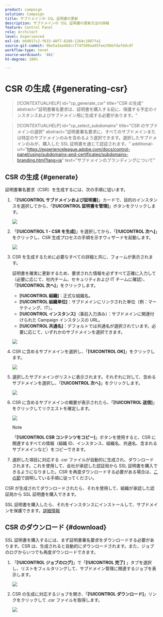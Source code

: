 ```yaml
---
product: campaign
solution: Campaign
title: サブドメインの SSL 証明書の更新
description: サブドメインの SSL 証明書の更新方法の詳細
feature: Control Panel
role: Architect
level: Experienced
exl-id: b6d017c2-f633-48f7-8180-1264c1087fa2
source-git-commit: 9be5a3ae48dccf74f509aa95fee29bbfdafddcdf
workflow-type: tm+mt
source-wordcount: '461'
ht-degree: 100%

---
```


# CSR の生成 {#generating-csr}

>[!CONTEXTUALHELP]
>id="cp_generate_csr"
>title="CSR の生成"
>abstract="証明書署名要求は、証明書を購入する前に、保護する予定のインスタンスおよびサブドメイン用に生成する必要があります。"

>[!CONTEXTUALHELP]
>id="cp_select_subdomains"
>title="CSR のサブドメインの選択"
>abstract="証明書署名要求に、すべてのサブドメインまたは特定のサブドメインのみを含めるよう選択できます。選択したサブドメインのみが、購入した SSL 証明書を通じて認証されます。"
>additional-url="https://experienceleague.adobe.com/docs/control-panel/using/subdomains-and-certificates/subdomains-branding.html?lang=ja" text="サブドメインのブランディングについて"

## CSR の生成 {#generate}

証明書署名要求（CSR）を生成するには、次の手順に従います。

1. 「**[!UICONTROL サブドメインおよび証明書]**」カードで、目的のインスタンスを選択してから、「**[!UICONTROL 証明書を管理]**」ボタンをクリックします。

   ![](assets/renewal1.png)

1. 「**[!UICONTROL 1 - CSR を生成]**」を選択してから、「**[!UICONTROL 次へ]**」をクリックし、CSR 生成プロセスの手順を示すウィザードを起動します。

   ![](assets/renewal2.png)

1. CSR を生成するために必要なすべての詳細と共に、フォームが表示されます。

   証明書を確実に更新するため、要求された情報を必ずすべて正確に入力して（必要に応じて、社内チーム、セキュリティおよび IT チームに確認）、「**[!UICONTROL 次へ]**」をクリックします。

   * **[!UICONTROL 組織]**：正式な組織名。
   * **[!UICONTROL 組織単位]**：サブドメインにリンクされた単位（例：マーケティング、IT）。
   * **[!UICONTROL インスタンス]**（事前入力済み）：サブドメインに関連付けられた Campaign インスタンスの URL。
   * **[!UICONTROL 共通名]**：デフォルトでは共通名が選択されています。必要に応じて、いずれかのサブドメインを選択できます。

   ![](assets/renewal3.png)

1. CSR に含めるサブドメインを選択し、「**[!UICONTROL OK]**」をクリックします。

   ![](assets/renewal4.png)

1. 選択したサブドメインがリストに表示されます。それぞれに対して、含めるサブドメインを選択し、「**[!UICONTROL 次へ]**」をクリックします。

   ![](assets/renewal5.png)

1. CSR に含めるサブドメインの概要が表示されたら、「**[!UICONTROL 送信]**」をクリックしてリクエストを確定します。

   ![](assets/renewal6.png)

   >[!NOTE]
   >
   >「**[!UICONTROL CSR コンテンツをコピー]**」ボタンを使用すると、CSR に関連するすべての情報（組織 ID、インスタンス、組織名、共通名、含まれるサブドメインなど）をコピーできます。

1. 選択した項目に対応する .csr ファイルが自動的に生成され、ダウンロードされます。これを使用して、会社が承認した認証局から SSL 証明書を購入できるようになりました。CSR を再度ダウンロードする必要がある場合は、[この節](#download)で説明している手順に従ってください。

CSR が生成されてダウンロードされたら、それを使用して、組織が承認した認証局から SSL 証明書を購入できます。

SSL 証明書を購入したら、それをインスタンスにインストールして、サブドメインを保護できます。[詳細情報](install-ssl-certificate.md)

## CSR のダウンロード {#download}

SSL 証明書を購入するには、まず証明書署名要求をダウンロードする必要があります。CSR は、生成されると自動的にダウンロードされます。また、ジョブのログからいつでも再度ダウンロードできます。

1. 「**[!UICONTROL ジョブのログ]**」で「**[!UICONTROL 完了]** 」タブを選択し、リストをフィルタリングして、サブドメイン管理に関連するジョブを表示します。

   ![](assets/renewal-download.png)

1. CSR の生成に対応するジョブを開き、「**[!UICONTROL ダウンロード]**」リンクをクリックして .csr ファイルを取得します。

   ![](assets/renewal-download-button.png)
